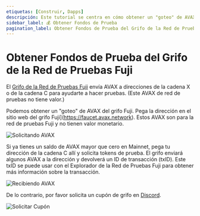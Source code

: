 ```yaml
---
etiquetas: [Construir, Dapps]
descripción: Este tutorial se centra en cómo obtener un "goteo" de AVAX del grifo de la red de pruebas Fuji.
sidebar_label: 💰 Obtener Fondos de Prueba
pagination_label: Obtener Fondos de Prueba del Grifo de la Red de Pruebas Fuji
---
```


# Obtener Fondos de Prueba del Grifo de la Red de Pruebas Fuji

El [Grifo de la Red de Pruebas Fuji](https://faucet.avax.network) envía AVAX a direcciones de la cadena X o de la cadena C para ayudarte a hacer pruebas. (Este AVAX de red de pruebas no tiene valor.)

Podemos obtener un "goteo" de AVAX del grifo Fuji. Pega la dirección en el
sitio web del grifo Fuji](https://faucet.avax.network). Estos AVAX son para la red de pruebas Fuji
y no tienen valor monetario.

![Solicitando AVAX](/img/fuji-workflow/faucet1.png)

Si ya tienes un saldo de AVAX mayor que cero en Mainnet,
pega tu dirección de la cadena C allí y solicita tokens de prueba.
El grifo enviará algunos AVAX a la dirección y devolverá un ID de transacción
(txID).
Este txID se puede usar con el Explorador de la Red de Pruebas Fuji para obtener más información sobre
la transacción.

![Recibiendo AVAX](/img/fuji-workflow/faucet2.png)

De lo contrario, por favor solicita un cupón de grifo en
[Discord](https://discord.com/channels/578992315641626624/1193594716835545170).

![Solicitar Cupón](/img/fuji-workflow/faucet3.png)
